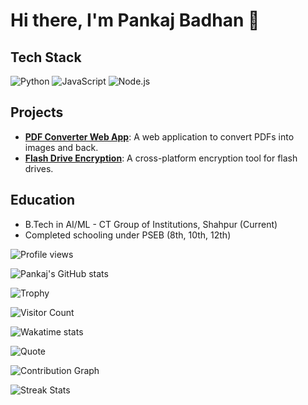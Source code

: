 # Hi there, I'm Pankaj Badhan 👋
## Tech Stack
![Python](https://img.shields.io/badge/Python-FFD43B?style=for-the-badge&logo=python&logoColor=darkgreen)
![JavaScript](https://img.shields.io/badge/JavaScript-F7DF1E?style=for-the-badge&logo=javascript&logoColor=black)
![Node.js](https://img.shields.io/badge/Node.js-339933?style=for-the-badge&logo=nodedotjs&logoColor=white)

## Projects
- **[PDF Converter Web App](https://github.com/kingbadhan/pdf-converter)**: A web application to convert PDFs into images and back.
- **[Flash Drive Encryption](https://github.com/kingbadhan/flash-drive-encryption)**: A cross-platform encryption tool for flash drives.

## Education
- B.Tech in AI/ML - CT Group of Institutions, Shahpur (Current)
- Completed schooling under PSEB (8th, 10th, 12th)

![Profile views](https://komarev.com/ghpvc/?username=kingbadhan&color=blue)

![Pankaj's GitHub stats](https://github-readme-stats.vercel.app/api?username=kingbadhan&show_icons=true&theme=radical)

![Trophy](https://github-profile-trophy.vercel.app/?username=kingbadhan&theme=onedark)

![Visitor Count](https://visitor-badge.laobi.icu/badge?page_id=kingbadhan.kingbadhan)

![Wakatime stats](https://github-readme-stats.vercel.app/api/wakatime?username=kingbadhan)

![Quote](https://github-readme-quotes.herokuapp.com/quote?theme=dark)

![Contribution Graph](https://activity-graph.herokuapp.com/graph?username=kingbadhan&theme=react-dark)

![Streak Stats](https://github-readme-streak-stats.herokuapp.com/?user=kingbadhan)
